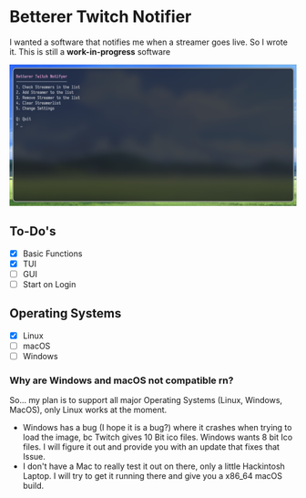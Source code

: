 # Betterer Twitch Notifier
I wanted a software that notifies me when a streamer goes live. So I wrote it. This is still a **work-in-progress** software

<p align="center">
    <img src="https://raw.githubusercontent.com/dasvegy/Betterer-Twitch-Notifier/refs/heads/master/images/screenshot.png?token=GHSAT0AAAAAADKBDH4HW5BF6XV47QK2LO7E2FPPUPQ">
    <br>
</p>

## To-Do's
- [x] Basic Functions
- [X] TUI
- [ ] GUI
- [ ] Start on Login

## Operating Systems
- [X] Linux 
- [ ] macOS
- [ ] Windows

### Why are Windows and macOS not compatible rn? 
So... my plan is to support all major Operating Systems (Linux, Windows, MacOS), only Linux works at the moment.

- Windows has a bug (I hope it is a bug?) where it crashes when trying to load the image, bc Twitch gives 10 Bit ico files. Windows wants 8 bit Ico files. I will figure it out and provide you with an update that fixes that Issue.
- I don't have a Mac to really test it out on there, only a little Hackintosh Laptop. I will try to get it running there and give you a x86_64 macOS build.
